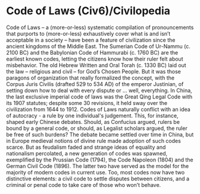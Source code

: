 # Code of Laws (Civ6)/Civilopedia

Code of Laws – a (more-or-less) systematic compilation of pronouncements that purports to (more-or-less) exhaustively cover what is and isn’t acceptable in a society – have been a feature of civilization since the ancient kingdoms of the Middle East. The Sumerian Code of Ur-Nammu (c. 2100 BC) and the Babylonian Code of Hammurabi (c. 1760 BC) are the earliest known codes, letting the citizens know how their ruler felt about misbehavior. The old Hebrew Written and Oral Torah (c. 1330 BC) laid out the law – religious and civil – for God’s Chosen People. But it was those paragons of organization that really formalized the concept, with the Corpus Juris Civilis (drafted 529 to 534 AD) of the emperor Justinian, of setting down how to deal with every dispute or … well, everything. In China, the last exclusive imperial code of laws was the Great Qing Legal Code with its 1907 statutes; despite some 30 revisions, it held sway over the civilization from 1644 to 1912.
Codes of Laws naturally conflict with an idea of autocracy - a rule by one individual's judgement. This, for instance, shaped early Chinese debates. Should, as Confucius argued, rulers be bound by a general code, or should, as Legalist scholars argued, the ruler be free of such burdens? The debate became settled over time in China, but in Europe medieval notions of divine rule made adoption of such codes scarce. But as feudalism faded and strange ideas of equality and nationalism percolated, a new generation of codes was spawned, exemplified by the Prussian Code (1794), the Code Napoleon (1804) and the German Civil Code (1896). The latter two have served as the model for the majority of modern codes in current use. Too, most codes now have two distinctive elements: a civil code to settle disputes between citizens, and a criminal or penal code to take care of those who won’t behave.
